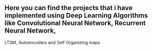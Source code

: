 ## Here you can find the projects that i have implemented using Deep Learning Algorithms like Convolutional Neural Network, Recurrent Neural Network,
LTSM, Autoencoders and Self Organizing maps

